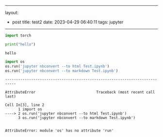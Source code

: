 <!-- toBlog..runed -->
---
layout:
  - post
title: test2
date: 2023-04-29 06:40:11
tags: jupyter
---

```python
import torch

```


```python
print("hello")
```

    hello



```python
import os
os.run('jupyter nbconvert --to html Test.ipynb')
os.run('jupyter nbconvert --to markdown Test.ipynb')

```


    ---------------------------------------------------------------------------

    AttributeError                            Traceback (most recent call last)

    Cell In[3], line 2
          1 import os
    ----> 2 os.run('jupyter nbconvert --to html Test.ipynb')
          3 os.run('jupyter nbconvert --to markdown Test.ipynb')


    AttributeError: module 'os' has no attribute 'run'



```python

```
